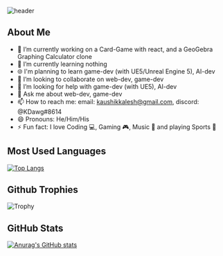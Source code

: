 ![header](https://capsule-render.vercel.app/api?type=waving&color=gradient&height=400&section=header&text=👋Hey%20there!%20I%20am%20Kaushik🙋&fontSize=57&reversal=true&desc=I%20am%20a%20highschooler%20who%20loves%20coding!&animation=fadeIn&descSize=26&descAlignY=62&section=header)

## About Me
- 🔭 I’m currently working on a Card-Game with react, and a GeoGebra Graphing Calculator clone
- 🌱 I’m currently learning nothing
- 🌐 I'm planning to learn game-dev (with UE5/Unreal Engine 5), AI-dev
- 👯 I’m looking to collaborate on web-dev, game-dev
- 🤔 I’m looking for help with game-dev (with UE5), AI-dev
- 💬 Ask me about web-dev, game-dev
- 📫 How to reach me: email: kaushikkalesh@gmail.com, discord: @KDawg#8614
- 😄 Pronouns: He/Him/His
- ⚡ Fun fact: I love Coding 💻, Gaming 🎮, Music 🎵 and playing Sports 🏏

## Most Used Languages
[![Top Langs](https://github-readme-stats.vercel.app/api/top-langs/?username=Kaushik-Kalesh&layout=compact)](https://github.com/anuraghazra/github-readme-stats)

## Github Trophies
![Trophy](https://github-profile-trophy.vercel.app/?username=Kaushik-Kalesh&theme=onedark&row=1&margin-w=5)

## GitHub Stats
[![Anurag's GitHub stats](https://github-readme-stats.vercel.app/api?username=Kaushik-Kalesh&show_icons=true&theme=tokyonight)](https://github.com/anuraghazra/github-readme-stats)
